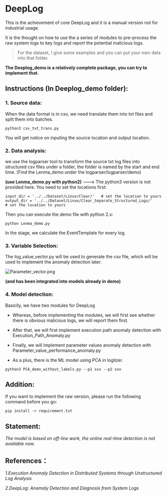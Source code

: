# DeepLog
This is the achievement of core DeepLog and it is a manual version not for industrial usage.

It is the thought on how to use the a series of modules to pre-process the raw system logs to key logs and report the potential malicious logs.

> For the dataset, I give some examples and you can put your own data into that folder.

**The Deeplog_demo is a relatively complete package, you can try to implement that.**


## Instructions (In Deeplog_demo folder):

###  1. Source data:
When the data format is in csv, we need translate them into txt files and split them into batches.
```
python3 csv_txt_trans.py 
```
You will get notice on inputing the source location and output location.

###  2. Data analysis:
we use the logparser tool to transform the source txt log files into structured csv files under a folder, the folder is named by the start and end time. (Find the Lenma_demo under the logparser/logparser/demo)

**(use Lenma_demo.py with python2)** ---> The python3 version is not provided here.
You need to set the locations first:
```
input_dir = '../../Dataset/Linux/Clear/'   # set the location to yours
output_dir = '../../Dataset/Linux/Clear_Separate_Structured_Logs/'    # set the location to yours
```
Then you can execute the demo file with python 2.x:
```
python Lenma_demo.py 
```

In the stage, we calculate the EventTemplate for every log. 

###  3. Variable Selection:
The log_value_vector.py will be used to generate the csv file, which will be used to implement the anomaly detection later. 

![Parameter_vector.png](https://github.com/Wapiti08/DeepLog/blob/master/Deeplog_demo/Pic/Dataframe.png)



**(and has been integrated into models already in demo)**

###  4. Model detection:
Basiclly, we have two modules for DeepLog 

- Whereas, before implementing the modules, we will first see whether there is obvious malicious logs, we will report them first.

- After that, we will first implement execution path anomaly detection with Execution_Path_Anomaly.py
	
- Finally, we will implement parameter values anomaly detection with Parameter_value_performance_anomaly.py	

- As a plus, there is the ML model using PCA in loglizer.
```
python3 PCA_demo_without_labels.py --p1 xxx --p2 xxx
```

## Addition:
If you want to implement the raw version, please run the following command before you go:
```
pip install -r requirement.txt
```

## Statement:
*The model is based on off-line work, the online real-time detection is not available now.*

## References：
*1.Execution Anomaly Detection in Distributed Systems through Unstructured Log Analysis*

*2.DeepLog: Anomaly Detection and Diagnosis from System Logs*
